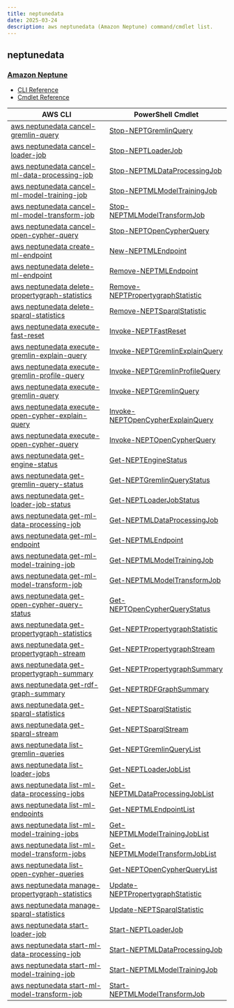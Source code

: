 ```yaml
---
title: neptunedata
date: 2025-03-24
description: aws neptunedata (Amazon Neptune) command/cmdlet list.
---
```


## neptunedata

### [Amazon Neptune](https://aws.amazon.com/neptune/)

* [CLI Reference](https://awscli.amazonaws.com/v2/documentation/api/latest/reference/neptunedata/index.html)
* [Cmdlet Reference](https://docs.aws.amazon.com/powershell/latest/reference/items/Neptunedata_cmdlets.html)

|AWS CLI|PowerShell Cmdlet|
|----|----|
|[aws neptunedata cancel-gremlin-query](https://awscli.amazonaws.com/v2/documentation/api/latest/reference/neptunedata/cancel-gremlin-query.html)|[Stop-NEPTGremlinQuery](https://docs.aws.amazon.com/powershell/latest/reference/items/Stop-NEPTGremlinQuery.html)|
|[aws neptunedata cancel-loader-job](https://awscli.amazonaws.com/v2/documentation/api/latest/reference/neptunedata/cancel-loader-job.html)|[Stop-NEPTLoaderJob](https://docs.aws.amazon.com/powershell/latest/reference/items/Stop-NEPTLoaderJob.html)|
|[aws neptunedata cancel-ml-data-processing-job](https://awscli.amazonaws.com/v2/documentation/api/latest/reference/neptunedata/cancel-ml-data-processing-job.html)|[Stop-NEPTMLDataProcessingJob](https://docs.aws.amazon.com/powershell/latest/reference/items/Stop-NEPTMLDataProcessingJob.html)|
|[aws neptunedata cancel-ml-model-training-job](https://awscli.amazonaws.com/v2/documentation/api/latest/reference/neptunedata/cancel-ml-model-training-job.html)|[Stop-NEPTMLModelTrainingJob](https://docs.aws.amazon.com/powershell/latest/reference/items/Stop-NEPTMLModelTrainingJob.html)|
|[aws neptunedata cancel-ml-model-transform-job](https://awscli.amazonaws.com/v2/documentation/api/latest/reference/neptunedata/cancel-ml-model-transform-job.html)|[Stop-NEPTMLModelTransformJob](https://docs.aws.amazon.com/powershell/latest/reference/items/Stop-NEPTMLModelTransformJob.html)|
|[aws neptunedata cancel-open-cypher-query](https://awscli.amazonaws.com/v2/documentation/api/latest/reference/neptunedata/cancel-open-cypher-query.html)|[Stop-NEPTOpenCypherQuery](https://docs.aws.amazon.com/powershell/latest/reference/items/Stop-NEPTOpenCypherQuery.html)|
|[aws neptunedata create-ml-endpoint](https://awscli.amazonaws.com/v2/documentation/api/latest/reference/neptunedata/create-ml-endpoint.html)|[New-NEPTMLEndpoint](https://docs.aws.amazon.com/powershell/latest/reference/items/New-NEPTMLEndpoint.html)|
|[aws neptunedata delete-ml-endpoint](https://awscli.amazonaws.com/v2/documentation/api/latest/reference/neptunedata/delete-ml-endpoint.html)|[Remove-NEPTMLEndpoint](https://docs.aws.amazon.com/powershell/latest/reference/items/Remove-NEPTMLEndpoint.html)|
|[aws neptunedata delete-propertygraph-statistics](https://awscli.amazonaws.com/v2/documentation/api/latest/reference/neptunedata/delete-propertygraph-statistics.html)|[Remove-NEPTPropertygraphStatistic](https://docs.aws.amazon.com/powershell/latest/reference/items/Remove-NEPTPropertygraphStatistic.html)|
|[aws neptunedata delete-sparql-statistics](https://awscli.amazonaws.com/v2/documentation/api/latest/reference/neptunedata/delete-sparql-statistics.html)|[Remove-NEPTSparqlStatistic](https://docs.aws.amazon.com/powershell/latest/reference/items/Remove-NEPTSparqlStatistic.html)|
|[aws neptunedata execute-fast-reset](https://awscli.amazonaws.com/v2/documentation/api/latest/reference/neptunedata/execute-fast-reset.html)|[Invoke-NEPTFastReset](https://docs.aws.amazon.com/powershell/latest/reference/items/Invoke-NEPTFastReset.html)|
|[aws neptunedata execute-gremlin-explain-query](https://awscli.amazonaws.com/v2/documentation/api/latest/reference/neptunedata/execute-gremlin-explain-query.html)|[Invoke-NEPTGremlinExplainQuery](https://docs.aws.amazon.com/powershell/latest/reference/items/Invoke-NEPTGremlinExplainQuery.html)|
|[aws neptunedata execute-gremlin-profile-query](https://awscli.amazonaws.com/v2/documentation/api/latest/reference/neptunedata/execute-gremlin-profile-query.html)|[Invoke-NEPTGremlinProfileQuery](https://docs.aws.amazon.com/powershell/latest/reference/items/Invoke-NEPTGremlinProfileQuery.html)|
|[aws neptunedata execute-gremlin-query](https://awscli.amazonaws.com/v2/documentation/api/latest/reference/neptunedata/execute-gremlin-query.html)|[Invoke-NEPTGremlinQuery](https://docs.aws.amazon.com/powershell/latest/reference/items/Invoke-NEPTGremlinQuery.html)|
|[aws neptunedata execute-open-cypher-explain-query](https://awscli.amazonaws.com/v2/documentation/api/latest/reference/neptunedata/execute-open-cypher-explain-query.html)|[Invoke-NEPTOpenCypherExplainQuery](https://docs.aws.amazon.com/powershell/latest/reference/items/Invoke-NEPTOpenCypherExplainQuery.html)|
|[aws neptunedata execute-open-cypher-query](https://awscli.amazonaws.com/v2/documentation/api/latest/reference/neptunedata/execute-open-cypher-query.html)|[Invoke-NEPTOpenCypherQuery](https://docs.aws.amazon.com/powershell/latest/reference/items/Invoke-NEPTOpenCypherQuery.html)|
|[aws neptunedata get-engine-status](https://awscli.amazonaws.com/v2/documentation/api/latest/reference/neptunedata/get-engine-status.html)|[Get-NEPTEngineStatus](https://docs.aws.amazon.com/powershell/latest/reference/items/Get-NEPTEngineStatus.html)|
|[aws neptunedata get-gremlin-query-status](https://awscli.amazonaws.com/v2/documentation/api/latest/reference/neptunedata/get-gremlin-query-status.html)|[Get-NEPTGremlinQueryStatus](https://docs.aws.amazon.com/powershell/latest/reference/items/Get-NEPTGremlinQueryStatus.html)|
|[aws neptunedata get-loader-job-status](https://awscli.amazonaws.com/v2/documentation/api/latest/reference/neptunedata/get-loader-job-status.html)|[Get-NEPTLoaderJobStatus](https://docs.aws.amazon.com/powershell/latest/reference/items/Get-NEPTLoaderJobStatus.html)|
|[aws neptunedata get-ml-data-processing-job](https://awscli.amazonaws.com/v2/documentation/api/latest/reference/neptunedata/get-ml-data-processing-job.html)|[Get-NEPTMLDataProcessingJob](https://docs.aws.amazon.com/powershell/latest/reference/items/Get-NEPTMLDataProcessingJob.html)|
|[aws neptunedata get-ml-endpoint](https://awscli.amazonaws.com/v2/documentation/api/latest/reference/neptunedata/get-ml-endpoint.html)|[Get-NEPTMLEndpoint](https://docs.aws.amazon.com/powershell/latest/reference/items/Get-NEPTMLEndpoint.html)|
|[aws neptunedata get-ml-model-training-job](https://awscli.amazonaws.com/v2/documentation/api/latest/reference/neptunedata/get-ml-model-training-job.html)|[Get-NEPTMLModelTrainingJob](https://docs.aws.amazon.com/powershell/latest/reference/items/Get-NEPTMLModelTrainingJob.html)|
|[aws neptunedata get-ml-model-transform-job](https://awscli.amazonaws.com/v2/documentation/api/latest/reference/neptunedata/get-ml-model-transform-job.html)|[Get-NEPTMLModelTransformJob](https://docs.aws.amazon.com/powershell/latest/reference/items/Get-NEPTMLModelTransformJob.html)|
|[aws neptunedata get-open-cypher-query-status](https://awscli.amazonaws.com/v2/documentation/api/latest/reference/neptunedata/get-open-cypher-query-status.html)|[Get-NEPTOpenCypherQueryStatus](https://docs.aws.amazon.com/powershell/latest/reference/items/Get-NEPTOpenCypherQueryStatus.html)|
|[aws neptunedata get-propertygraph-statistics](https://awscli.amazonaws.com/v2/documentation/api/latest/reference/neptunedata/get-propertygraph-statistics.html)|[Get-NEPTPropertygraphStatistic](https://docs.aws.amazon.com/powershell/latest/reference/items/Get-NEPTPropertygraphStatistic.html)|
|[aws neptunedata get-propertygraph-stream](https://awscli.amazonaws.com/v2/documentation/api/latest/reference/neptunedata/get-propertygraph-stream.html)|[Get-NEPTPropertygraphStream](https://docs.aws.amazon.com/powershell/latest/reference/items/Get-NEPTPropertygraphStream.html)|
|[aws neptunedata get-propertygraph-summary](https://awscli.amazonaws.com/v2/documentation/api/latest/reference/neptunedata/get-propertygraph-summary.html)|[Get-NEPTPropertygraphSummary](https://docs.aws.amazon.com/powershell/latest/reference/items/Get-NEPTPropertygraphSummary.html)|
|[aws neptunedata get-rdf-graph-summary](https://awscli.amazonaws.com/v2/documentation/api/latest/reference/neptunedata/get-rdf-graph-summary.html)|[Get-NEPTRDFGraphSummary](https://docs.aws.amazon.com/powershell/latest/reference/items/Get-NEPTRDFGraphSummary.html)|
|[aws neptunedata get-sparql-statistics](https://awscli.amazonaws.com/v2/documentation/api/latest/reference/neptunedata/get-sparql-statistics.html)|[Get-NEPTSparqlStatistic](https://docs.aws.amazon.com/powershell/latest/reference/items/Get-NEPTSparqlStatistic.html)|
|[aws neptunedata get-sparql-stream](https://awscli.amazonaws.com/v2/documentation/api/latest/reference/neptunedata/get-sparql-stream.html)|[Get-NEPTSparqlStream](https://docs.aws.amazon.com/powershell/latest/reference/items/Get-NEPTSparqlStream.html)|
|[aws neptunedata list-gremlin-queries](https://awscli.amazonaws.com/v2/documentation/api/latest/reference/neptunedata/list-gremlin-queries.html)|[Get-NEPTGremlinQueryList](https://docs.aws.amazon.com/powershell/latest/reference/items/Get-NEPTGremlinQueryList.html)|
|[aws neptunedata list-loader-jobs](https://awscli.amazonaws.com/v2/documentation/api/latest/reference/neptunedata/list-loader-jobs.html)|[Get-NEPTLoaderJobList](https://docs.aws.amazon.com/powershell/latest/reference/items/Get-NEPTLoaderJobList.html)|
|[aws neptunedata list-ml-data-processing-jobs](https://awscli.amazonaws.com/v2/documentation/api/latest/reference/neptunedata/list-ml-data-processing-jobs.html)|[Get-NEPTMLDataProcessingJobList](https://docs.aws.amazon.com/powershell/latest/reference/items/Get-NEPTMLDataProcessingJobList.html)|
|[aws neptunedata list-ml-endpoints](https://awscli.amazonaws.com/v2/documentation/api/latest/reference/neptunedata/list-ml-endpoints.html)|[Get-NEPTMLEndpointList](https://docs.aws.amazon.com/powershell/latest/reference/items/Get-NEPTMLEndpointList.html)|
|[aws neptunedata list-ml-model-training-jobs](https://awscli.amazonaws.com/v2/documentation/api/latest/reference/neptunedata/list-ml-model-training-jobs.html)|[Get-NEPTMLModelTrainingJobList](https://docs.aws.amazon.com/powershell/latest/reference/items/Get-NEPTMLModelTrainingJobList.html)|
|[aws neptunedata list-ml-model-transform-jobs](https://awscli.amazonaws.com/v2/documentation/api/latest/reference/neptunedata/list-ml-model-transform-jobs.html)|[Get-NEPTMLModelTransformJobList](https://docs.aws.amazon.com/powershell/latest/reference/items/Get-NEPTMLModelTransformJobList.html)|
|[aws neptunedata list-open-cypher-queries](https://awscli.amazonaws.com/v2/documentation/api/latest/reference/neptunedata/list-open-cypher-queries.html)|[Get-NEPTOpenCypherQueryList](https://docs.aws.amazon.com/powershell/latest/reference/items/Get-NEPTOpenCypherQueryList.html)|
|[aws neptunedata manage-propertygraph-statistics](https://awscli.amazonaws.com/v2/documentation/api/latest/reference/neptunedata/manage-propertygraph-statistics.html)|[Update-NEPTPropertygraphStatistic](https://docs.aws.amazon.com/powershell/latest/reference/items/Update-NEPTPropertygraphStatistic.html)|
|[aws neptunedata manage-sparql-statistics](https://awscli.amazonaws.com/v2/documentation/api/latest/reference/neptunedata/manage-sparql-statistics.html)|[Update-NEPTSparqlStatistic](https://docs.aws.amazon.com/powershell/latest/reference/items/Update-NEPTSparqlStatistic.html)|
|[aws neptunedata start-loader-job](https://awscli.amazonaws.com/v2/documentation/api/latest/reference/neptunedata/start-loader-job.html)|[Start-NEPTLoaderJob](https://docs.aws.amazon.com/powershell/latest/reference/items/Start-NEPTLoaderJob.html)|
|[aws neptunedata start-ml-data-processing-job](https://awscli.amazonaws.com/v2/documentation/api/latest/reference/neptunedata/start-ml-data-processing-job.html)|[Start-NEPTMLDataProcessingJob](https://docs.aws.amazon.com/powershell/latest/reference/items/Start-NEPTMLDataProcessingJob.html)|
|[aws neptunedata start-ml-model-training-job](https://awscli.amazonaws.com/v2/documentation/api/latest/reference/neptunedata/start-ml-model-training-job.html)|[Start-NEPTMLModelTrainingJob](https://docs.aws.amazon.com/powershell/latest/reference/items/Start-NEPTMLModelTrainingJob.html)|
|[aws neptunedata start-ml-model-transform-job](https://awscli.amazonaws.com/v2/documentation/api/latest/reference/neptunedata/start-ml-model-transform-job.html)|[Start-NEPTMLModelTransformJob](https://docs.aws.amazon.com/powershell/latest/reference/items/Start-NEPTMLModelTransformJob.html)|

